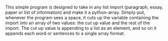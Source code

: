 This simple program is designed to take in any list import (paragraph, essay, paper or list of information) and make it a python-array. Simply-put, whenever the program sees a space, it cuts up the variable containing the import into an array of two values: the cut up value and the rest of the import. The cut up value is appending to a list as an element, and so on it appends each word or sentences to a single array format.
